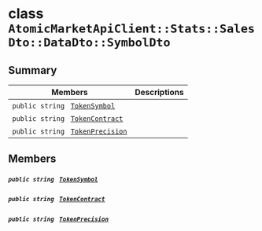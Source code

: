 # class `AtomicMarketApiClient::Stats::SalesDto::DataDto::SymbolDto` 

## Summary

 Members                                | Descriptions                                
----------------------------------------|---------------------------------------------
`public string ` [`TokenSymbol`](#class_atomic_market_api_client_1_1_stats_1_1_sales_dto_1_1_data_dto_1_1_symbol_dto_1ac419f589d08baa34f7be58d065aa4a88) | 
`public string ` [`TokenContract`](#class_atomic_market_api_client_1_1_stats_1_1_sales_dto_1_1_data_dto_1_1_symbol_dto_1a60296df624437b2197677dbab4480131) | 
`public string ` [`TokenPrecision`](#class_atomic_market_api_client_1_1_stats_1_1_sales_dto_1_1_data_dto_1_1_symbol_dto_1a491e9a6b984b4ee8a1891f61f094352c) | 

## Members

##### `public string ` [`TokenSymbol`](#class_atomic_market_api_client_1_1_stats_1_1_sales_dto_1_1_data_dto_1_1_symbol_dto_1ac419f589d08baa34f7be58d065aa4a88) 

##### `public string ` [`TokenContract`](#class_atomic_market_api_client_1_1_stats_1_1_sales_dto_1_1_data_dto_1_1_symbol_dto_1a60296df624437b2197677dbab4480131) 

##### `public string ` [`TokenPrecision`](#class_atomic_market_api_client_1_1_stats_1_1_sales_dto_1_1_data_dto_1_1_symbol_dto_1a491e9a6b984b4ee8a1891f61f094352c) 

